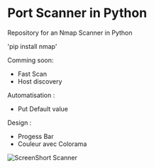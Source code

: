 
# Port Scanner in Python
Repository for an Nmap Scanner in Python

'pip install nmap'

Comming soon:

- Fast Scan
- Host discovery

Automatisation :
- Put Default value

Design :
- Progess Bar
- Couleur avec Colorama

![ScreenShort Scanner](https://user-images.githubusercontent.com/85348372/120866331-f963e200-c58f-11eb-80c9-80baecd3af77.png)
